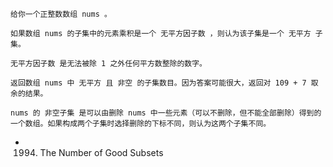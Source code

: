 ```
给你一个正整数数组 nums 。

如果数组 nums 的子集中的元素乘积是一个 无平方因子数 ，则认为该子集是一个 无平方 子集。

无平方因子数 是无法被除 1 之外任何平方数整除的数字。

返回数组 nums 中 无平方 且 非空 的子集数目。因为答案可能很大，返回对 109 + 7 取余的结果。

nums 的 非空子集 是可以由删除 nums 中一些元素（可以不删除，但不能全部删除）得到的一个数组。如果构成两个子集时选择删除的下标不同，则认为这两个子集不同。
```

- 1994. The Number of Good Subsets
